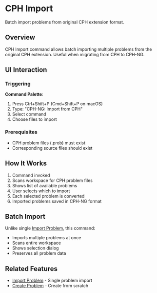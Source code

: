 # CPH Import

Batch import problems from original CPH extension format.

## Overview

CPH Import command allows batch importing multiple problems from the original
CPH extension. Useful when migrating from CPH to CPH-NG.

## UI Interaction

### Triggering

**Command Palette**:

1. Press Ctrl+Shift+P (Cmd+Shift+P on macOS)
2. Type: "CPH-NG: Import from CPH"
3. Select command
4. Choose files to import

### Prerequisites

- CPH problem files (.prob) must exist
- Corresponding source files should exist

## How It Works

1. Command invoked
2. Scans workspace for CPH problem files
3. Shows list of available problems
4. User selects which to import
5. Each selected problem is converted
6. Imported problems saved in CPH-NG format

## Batch Import

Unlike single [Import Problem](import-problem.md), this command:

- Imports multiple problems at once
- Scans entire workspace
- Shows selection dialog
- Preserves all problem data

## Related Features

- [Import Problem](import-problem.md) - Single problem import
- [Create Problem](create-problem.md) - Create from scratch
